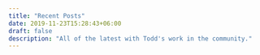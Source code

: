```yaml
---
title: "Recent Posts"
date: 2019-11-23T15:28:43+06:00
draft: false
description: "All of the latest with Todd's work in the community."
---
```

